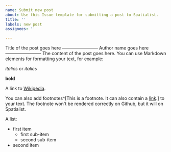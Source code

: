 ```yaml
---
name: Submit new post
about: Use this Issue template for submitting a post to Spatialist.
title: ''
labels: new post
assignees: ''

---
```


Title of the post goes here
––––––––––––––––
Author name goes here
––––––––––––––––
The content of the post goes here. You can use Markdown elements for formatting your text, for example:

*italics* or _italics_

**bold**

A link to [Wikipedia](https://en.wikipedia.org).

You can also add footnotes^[This is a footnote. It can also contain a [link](https://spatialist.ch).] to your text. The footnote won't be rendered correctly on Github, but it will on Spatialist.

A list: 
- first item
  - first sub-item
  - second sub-item 
- second item
